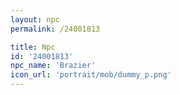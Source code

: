 ```yaml
---
layout: npc
permalink: /24001813

title: Npc
id: '24001813'
npc_name: 'Brazier'
icon_url: 'portrait/mob/dummy_p.png'
---
```

